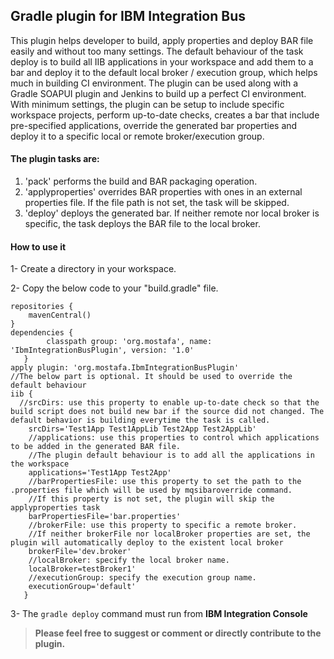 ## Gradle plugin for IBM Integration Bus
This plugin helps developer to build, apply properties and deploy BAR file easily and without too many settings.
The default behaviour of the task deploy is to build all IIB applications in your workspace and add them to a bar and deploy it to the default local broker / execution group, which helps much in building CI environment. The plugin can be used along with a Gradle SOAPUI plugin and Jenkins to build up a perfect CI environment.
With minimum settings, the plugin can be setup to include specific workspace projects, perform up-to-date checks, creates a bar that include pre-specified applications, override the generated bar properties and deploy it to a specific local or remote broker/execution group.

#### The plugin tasks are:
1. 'pack' performs the build and BAR packaging operation.
2. 'applyproperties' overrides BAR properties with ones in an external properties file. If the file path is not set, the task will be skipped.
3. 'deploy' deploys the generated bar. If neither remote nor local broker is specific, the task deploys the BAR file to the local broker.

#### How to use it
1- Create a directory in your workspace.

2- Copy the below code to your "build.gradle" file.
```
repositories {
    mavenCentral()
}
dependencies {
        classpath group: 'org.mostafa', name: 'IbmIntegrationBusPlugin', version: '1.0'
   }
apply plugin: 'org.mostafa.IbmIntegrationBusPlugin'
//The below part is optional. It should be used to override the default behaviour
iib {
  //srcDirs: use this property to enable up-to-date check so that the build script does not build new bar if the source did not changed. The default behavior is building everytime the task is called.
	srcDirs='Test1App Test1AppLib Test2App Test2AppLib'
	//applications: use this properties to control which applications to be added in the generated BAR file.
	//The plugin default behaviour is to add all the applications in the workspace
	applications='Test1App Test2App'
	//barPropertiesFile: use this property to set the path to the .properties file which will be used by mqsibaroverride command.
	//If this property is not set, the plugin will skip the applyproperties task
	barPropertiesFile='bar.properties'
	//brokerFile: use this property to specific a remote broker.
	//If neither brokerFile nor localBroker properties are set, the plugin will automatically deploy to the existent local broker
	brokerFile='dev.broker'
	//localBroker: specify the local broker name.
	localBroker=testBroker1'
	//executionGroup: specify the execution group name.
	executionGroup='default'
   }
```
3- The `gradle deploy` command must run from **IBM Integration Console**

> **Please feel free to suggest or comment or directly contribute to the plugin.**
